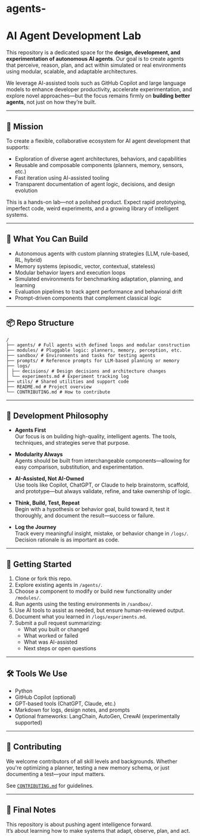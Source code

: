 # agents-

# AI Agent Development Lab

This repository is a dedicated space for the **design, development, and experimentation of autonomous AI agents**. Our goal is to create agents that perceive, reason, plan, and act within simulated or real environments using modular, scalable, and adaptable architectures.

We leverage AI-assisted tools such as GitHub Copilot and large language models to enhance developer productivity, accelerate experimentation, and explore novel approaches—but the focus remains firmly on **building better agents**, not just on how they’re built.

---

## 🎯 Mission

To create a flexible, collaborative ecosystem for AI agent development that supports:

- Exploration of diverse agent architectures, behaviors, and capabilities
- Reusable and composable components (planners, memory, sensors, etc.)
- Fast iteration using AI-assisted tooling
- Transparent documentation of agent logic, decisions, and design evolution

This is a hands-on lab—not a polished product. Expect rapid prototyping, imperfect code, weird experiments, and a growing library of intelligent systems.

---

## 🧱 What You Can Build

- Autonomous agents with custom planning strategies (LLM, rule-based, RL, hybrid)
- Memory systems (episodic, vector, contextual, stateless)
- Modular behavior layers and execution loops
- Simulated environments for benchmarking adaptation, planning, and learning
- Evaluation pipelines to track agent performance and behavioral drift
- Prompt-driven components that complement classical logic

---

## 📦 Repo Structure

```
/
├── agents/ # Full agents with defined loops and modular construction
├── modules/ # Pluggable logic: planners, memory, perception, etc.
├── sandbox/ # Environments and tasks for testing agents
├── prompts/ # Reference prompts for LLM-based planning or memory
├── logs/
│ ├── decisions/ # Design decisions and architecture changes
│ └── experiments.md # Experiment tracking log
├── utils/ # Shared utilities and support code
├── README.md # Project overview
└── CONTRIBUTING.md # How to contribute
```

---


## 🧠 Development Philosophy

- **Agents First**  
  Our focus is on building high-quality, intelligent agents. The tools, techniques, and strategies serve that purpose.

- **Modularity Always**  
  Agents should be built from interchangeable components—allowing for easy comparison, substitution, and experimentation.

- **AI-Assisted, Not AI-Owned**  
  Use tools like Copilot, ChatGPT, or Claude to help brainstorm, scaffold, and prototype—but always validate, refine, and take ownership of logic.

- **Think, Build, Test, Repeat**  
  Begin with a hypothesis or behavior goal, build toward it, test it thoroughly, and document the result—success or failure.

- **Log the Journey**  
  Track every meaningful insight, mistake, or behavior change in `/logs/`. Decision rationale is as important as code.

---

## 🚀 Getting Started

1. Clone or fork this repo.
2. Explore existing agents in `/agents/`.
3. Choose a component to modify or build new functionality under `/modules/`.
4. Run agents using the testing environments in `/sandbox/`.
5. Use AI tools to assist as needed, but ensure human-reviewed output.
6. Document what you learned in `/logs/experiments.md`.
7. Submit a pull request summarizing:
   - What you built or changed
   - What worked or failed
   - What was AI-assisted
   - Next steps or open questions

---

## 🛠 Tools We Use

- Python
- GitHub Copilot (optional)
- GPT-based tools (ChatGPT, Claude, etc.)
- Markdown for logs, design notes, and prompts
- Optional frameworks: LangChain, AutoGen, CrewAI (experimentally supported)

---

## 🤝 Contributing

We welcome contributors of all skill levels and backgrounds. Whether you're optimizing a planner, testing a new memory schema, or just documenting a test—your input matters.

See [`CONTRIBUTING.md`](CONTRIBUTING.md) for guidelines.

---

## 📌 Final Notes

This repository is about pushing agent intelligence forward.  
It’s about learning how to make systems that adapt, observe, plan, and act. 